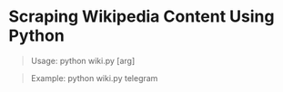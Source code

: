 # Scraping Wikipedia Content Using Python


> Usage: python wiki.py [arg]

> Example: python wiki.py telegram
